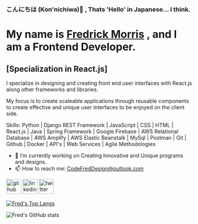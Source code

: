 ### こんにちは (Kon'nichiwa)👋 , Thats 'Hello' in Japanese... I think. 
# My name is <a href="https://www.linkedin.com/in/fredmorrisdeveloper/">Fredrick Morris</a> , and I am a Frontend Developer. 
## [Specialization in React.js]

I specialize in designing and creating front end user interfaces with React.js along other frameworks and libraries. 

My focus is to create scaleable applications through reusable components to create effective and unique user interfaces to be enjoyed on the client side.

Skills: Python | Django REST Framework | JavaScript | CSS | HTML | React.js | Java | Spring Framework | Google Firebase | AWS Relational Database | AWS Amplify | AWS Elastic Beanstalk | MySql | Postman | Git | Github | Docker | API's | Web Services | Agile Methodologies

- 🔭 I’m currently working on Creating Innovative and Unique programs and designs. 
- 📫 How to reach me: CodeFredDesign@outlook.com 


[<img src='https://cdn.jsdelivr.net/npm/simple-icons@3.0.1/icons/github.svg' alt='github' height='40'>](https://github.com/Fmorris825) 
[<img src='https://cdn.jsdelivr.net/npm/simple-icons@3.0.1/icons/linkedin.svg' alt='linkedin' height='40'>](https://www.linkedin.com/in/https://www.linkedin.com/in/fred-morris-623107235//) 
[<img src='https://cdn.jsdelivr.net/npm/simple-icons@3.0.1/icons/twitter.svg' alt='twitter' height='40'>](https://twitter.com/CodeFredDesign)  

<!-- [![Fred's Top Langs](https://github-readme-stats.vercel.app/api/top-langs/?username=Fmorris825&layout=compact&theme=chartreuse-dark)](https://github.com/Fmorris825/github-readme-stats)

[![Fred's github stats](https://github-readme-stats.vercel.app/api?username=Fmorris825&theme=chartreuse-dark)](https://github.com/Fmorris825/github-readme-stats)
 -->
[![ Fred's Top Langs](https://github-readme-stats.vercel.app/api/top-langs/?username=Fmorris825&layout=compact&theme=shades-of-purple)](https://github.com/Fmorris825/github-readme-stats)

![Fred's GitHub stats](https://github-readme-stats.vercel.app/api?username=Fmorris825&show_icons=true&theme=shades-of-purple)
